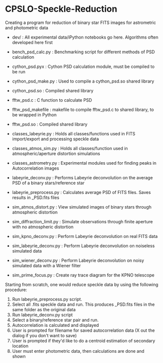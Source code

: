 # CPSLO-Speckle-Reduction

Creating a program for reduction of binary star FITS images for astrometric and photometric data

- dev/ : All experimental data/iPython notebooks go here. Algorithms often developed here first

- bench_psd_calc.py : Benchmarking script for different methods of PSD calculation
- cython_psd.pyx : Cython PSD calculation module, must be compiled to be run
- cython_psd_make.py : Used to compile a cython_psd.so shared library
- cython_psd.so : Compiled shared library
- fftw_psd.c : C function to calculate PSD
- fftw_psd_makefile : makefile to compile fftw_psd.c to shared library, to be wrapped in Python
- fftw_psd.so : Compiled shared library

- classes_labeyrie.py : Holds all classes/functions used in FITS import/export and processing speckle data
- classes_atmos_sim.py : Holds all classes/function used in atmospheric/aperture distortion simulations
- classes_astrometry.py : Experimental modules used for finding peaks in Autocorrelation images

- labeyrie_deconv.py : Performs Labeyrie deconvolution on the average PSD of a binary stars/reference star
- labeyrie_preprocess.py : Calculates average PSD of FITS files. Saves results in _PSD.fits files

- sim_atmos_distort.py : View simulated images of binary stars through atmospheric distortion
- sim_diffraction_limit.py : Simulate observations through finite aperture with no atmospheric distortion
- sim_kpno_deconv.py : Perform Labeyrie deconvolution on real FITS data
- sim_labeyrie_deconv.py : Perform Labeyrie deconvolution on noiseless simulated data
- sim_wiener_deconv.py : Perform Labeyrie deconvolution on noisy simulated data with a Wiener filter
- sim_prime_focus.py : Create ray trace diagram for the KPNO telescope

Starting from scratch, one would reduce speckle data by using the following procedure:

1. Run labeyrie_preprocess.py script.
2. Select all .fits speckle data and run. This produces _PSD.fits files in the same folder as the original data
3. Run labeyrie_deconv.py script
4. Select a binary/reference star pair and run. 
5. Autocorrelation is calculated and displayed
6. User is prompted for filename for saved autocorrelation data (X out the dialog if you don't want to save)
7. User is prompted if they'd like to do a centroid estimation of secondary location
7. User must enter photometric data, then calculations are done and shown
